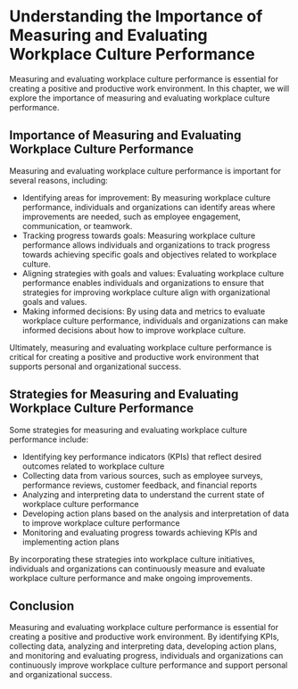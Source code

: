 Understanding the Importance of Measuring and Evaluating Workplace Culture Performance
==========================================================================================================================================================

Measuring and evaluating workplace culture performance is essential for creating a positive and productive work environment. In this chapter, we will explore the importance of measuring and evaluating workplace culture performance.

Importance of Measuring and Evaluating Workplace Culture Performance
--------------------------------------------------------------------

Measuring and evaluating workplace culture performance is important for several reasons, including:

* Identifying areas for improvement: By measuring workplace culture performance, individuals and organizations can identify areas where improvements are needed, such as employee engagement, communication, or teamwork.
* Tracking progress towards goals: Measuring workplace culture performance allows individuals and organizations to track progress towards achieving specific goals and objectives related to workplace culture.
* Aligning strategies with goals and values: Evaluating workplace culture performance enables individuals and organizations to ensure that strategies for improving workplace culture align with organizational goals and values.
* Making informed decisions: By using data and metrics to evaluate workplace culture performance, individuals and organizations can make informed decisions about how to improve workplace culture.

Ultimately, measuring and evaluating workplace culture performance is critical for creating a positive and productive work environment that supports personal and organizational success.

Strategies for Measuring and Evaluating Workplace Culture Performance
---------------------------------------------------------------------

Some strategies for measuring and evaluating workplace culture performance include:

* Identifying key performance indicators (KPIs) that reflect desired outcomes related to workplace culture
* Collecting data from various sources, such as employee surveys, performance reviews, customer feedback, and financial reports
* Analyzing and interpreting data to understand the current state of workplace culture performance
* Developing action plans based on the analysis and interpretation of data to improve workplace culture performance
* Monitoring and evaluating progress towards achieving KPIs and implementing action plans

By incorporating these strategies into workplace culture initiatives, individuals and organizations can continuously measure and evaluate workplace culture performance and make ongoing improvements.

Conclusion
----------

Measuring and evaluating workplace culture performance is essential for creating a positive and productive work environment. By identifying KPIs, collecting data, analyzing and interpreting data, developing action plans, and monitoring and evaluating progress, individuals and organizations can continuously improve workplace culture performance and support personal and organizational success.
